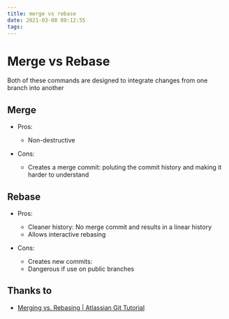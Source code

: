 ```yaml
---
title: merge vs rebase
date: 2021-03-08 09:12:55
tags:
---
```


# Merge vs Rebase


Both of these commands are designed to integrate changes from one branch into another


## Merge
- Pros:
   - Non-destructive

- Cons:
  - Creates a merge commit: poluting the commit history and making it harder to understand

## Rebase
- Pros:
  - Cleaner history: No merge commit and results in a linear history
  - Allows interactive rebasing

- Cons:
  - Creates new commits: 
  - Dangerous if use on public branches

## Thanks to
- [Merging vs. Rebasing | Atlassian Git Tutorial](https://www.atlassian.com/git/tutorials/merging-vs-rebasing)